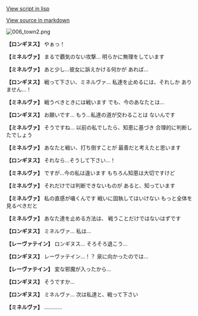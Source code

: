 [View script in lisp](../scripts/210121113.txt)

[View source in markdown](210121113.md)

![006_town2.png](../images/backgrounds/006_town2.png)

**【ロンギヌス】**
やぁっ！

**【ミネルヴァ】**
まるで覇気のない攻撃…
明らかに無理をしています

**【ミネルヴァ】**
あと少し…彼女に訴えかける何かが
あれば…

**【ロンギヌス】**
戦って下さい、ミネルヴァ…
私達を止めるには、それしか
ありません…！

**【ミネルヴァ】**
戦うべきときには戦います
でも、今のあなたとは…

**【ロンギヌス】**
お願いです…
もう…私達の道が交わることは
ないんです

**【ミネルヴァ】**
そうですね…
以前の私でしたら、知恵に基づき
合理的に判断したでしょう

**【ミネルヴァ】**
あなたと戦い、打ち倒すことが
最善だと考えたと思います

**【ロンギヌス】**
それなら…そうして下さい…！

**【ミネルヴァ】**
ですが…今の私は違います
もちろん知恵は大切ですけど

**【ミネルヴァ】**
それだけでは判断できないものが
あると、知っています

**【ミネルヴァ】**
私の直感が囁くんです
戦いに固執してはいけない
もっと全体を見るべきだと

**【ミネルヴァ】**
あなた達を止める方法は、
戦うことだけではないはずです

**【ロンギヌス】**
ミネルヴァ…
私は…

**【レーヴァテイン】**
ロンギヌス…
そろそろ退こう…

**【ロンギヌス】**
レーヴァテイン…！？
泉に向かったのでは…

**【レーヴァテイン】**
変な邪魔が入ったから…

**【ロンギヌス】**
そうですか…

**【ロンギヌス】**
ミネルヴァ…
次は私達と、戦って下さい

**【ミネルヴァ】**
…………